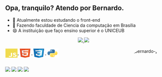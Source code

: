 ## Opa, tranquilo? Atendo por Bernardo.

- 🔭 Atualmente estou estudando o front-end
- 💬 Fazendo faculdade de Ciencia da computação em Brasília
- 😄 A instituição que faço ensino superior é o  UNICEUB 

<div align="center">
  <a href="https://github.com/Bernardo2801">
  <img height="165em" src="https://github-readme-stats.vercel.app/api?username=Bernardo2801&show_icons=true&theme=dark&include_all_commits=true&count_private=true"/>
  <img height="145em" src="https://github-readme-stats.vercel.app/api/top-langs/?username=Bernardo2801&layout=compact&langs_count=7&theme=dark"/>
</div>

<div style="display: inline_block"><br>
  <img align="center" alt="Rafa-Js" height="30" width="40" src="https://raw.githubusercontent.com/devicons/devicon/master/icons/javascript/javascript-plain.svg">
  <img align="center" alt="Bernardo-HTML" height="30" width="40" src="https://raw.githubusercontent.com/devicons/devicon/master/icons/html5/html5-original.svg">
  <img align="center" alt="Bernardo-CSS" height="30" width="40" src="https://raw.githubusercontent.com/devicons/devicon/master/icons/css3/css3-original.svg">
  <img align="center" alt="Bernardo-Python" height="30" width="40" src="https://raw.githubusercontent.com/devicons/devicon/master/icons/python/python-original.svg">
  <img align="right" alt="Bernardo-pic" height="150" style="border-radius:50px;" src="https://cdn.discordapp.com/attachments/646398586547994627/1021791076232728666/caricatura.png">
  </div>

##

<div>
  <a href="https://www.instagram.com/bernardoaraujoalves_" target="_blank"><img src="https://img.shields.io/badge/-Instagram-%23E4405F?style=for-the-badge&logo=instagram&logoColor=white" target="_blank"></a>
  <a href = "mailto:bernardoaraujoalves@gmail.com"><img src="https://img.shields.io/badge/-Gmail-%23333?style=for-the-badge&logo=gmail&logoColor=white" target="_blank"></a>
  <a href="https://www.linkedin.com/in/bernardo-ara%C3%BAjo-alves-566711235" target="_blank"><img src="https://img.shields.io/badge/-LinkedIn-%230077B5?style=for-the-badge&logo=linkedin&logoColor=white" target="_blank"></a>
  <a href = "wa.me/+5577999103979"><img src="https://img.shields.io/badge/WhatsApp-25D366?style=for-the-badge&logo=whatsapp&logoColor=white"></a>
</div>
